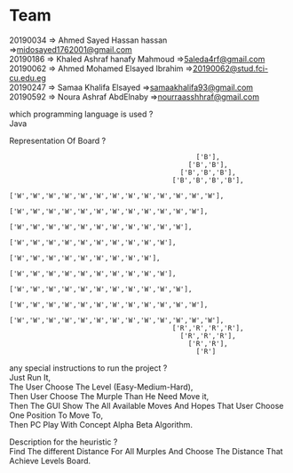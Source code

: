 
<h1> Team </h1>

  20190034 => Ahmed Sayed Hassan hassan       =>midosayed1762001@gmail.com <br>
  20190186 => Khaled Ashraf hanafy Mahmoud    =>5aleda4rf@gmail.com <br>
  20190062 => Ahmed Mohamed Elsayed Ibrahim   =>20190062@stud.fci-cu.edu.eg <br>
  20190247 => Samaa Khalifa Elsayed           =>samaakhalifa93@gmail.com <br>
  20190592 => Noura Ashraf AbdElnaby          =>nourraasshhraf@gmail.com <br>
    

which programming language is used ? <br>
Java <br>

Representation Of Board ? <br>

                                                   ['B'],
                                                 ['B','B'],
                                               ['B','B','B'],
                                             ['B','B','B','B'],
                            ['W','W','W','W','W','W','W','W','W','W','W','W','W'],
                               ['W','W','W','W','W','W','W','W','W','W','W','W'],
                                 ['W','W','W','W','W','W','W','W','W','W','W'],
                                   ['W','W','W','W','W','W','W','W','W','W'],
                                     ['W','W','W','W','W','W','W','W','W'],
                                   ['W','W','W','W','W','W','W','W','W','W'],
                                 ['W','W','W','W','W','W','W','W','W','W','W'],
                               ['W','W','W','W','W','W','W','W','W','W','W','W'],
                            ['W','W','W','W','W','W','W','W','W','W','W','W','W'],
                                             ['R','R','R','R'],
                                               ['R','R','R'],
                                                 ['R','R'],
                                                   ['R']

any special instructions to run the project ? <br>
Just Run It,<br>
The User Choose The Level (Easy-Medium-Hard),<br>
Then User Choose The Murple Than He Need Move it,<br>
Then The GUI Show The All Available Moves And Hopes That User Choose One Position To Move To,<br>
Then PC Play With Concept Alpha Beta Algorithm.<br>

Description for the heuristic ?<br>
Find The different Distance For All Murples And Choose The Distance That Achieve Levels Board.<br>
